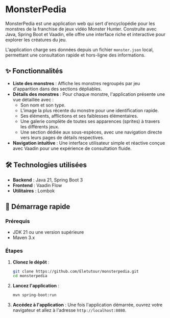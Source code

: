 # MonsterPedia

MonsterPedia est une application web qui sert d'encyclopédie pour les monstres de la franchise de jeux vidéo Monster Hunter. Construite avec Java, Spring Boot et Vaadin, elle offre une interface riche et interactive pour explorer les créatures du jeu.

L'application charge ses données depuis un fichier `monster.json` local, permettant une consultation rapide et hors-ligne des informations.

## ✨ Fonctionnalités

- **Liste des monstres** : Affiche les monstres regroupés par jeu d'apparition dans des sections dépliables.
- **Détails des monstres** : Pour chaque monstre, l'application présente une vue détaillée avec :
  - Son nom et son type.
  - L'image la plus récente du monstre pour une identification rapide.
  - Ses éléments, afflictions et ses faiblesses élémentaires.
  - Une galerie complète de toutes ses apparences (sprites) à travers les différents jeux.
  - Une section dédiée aux sous-espèces, avec une navigation directe vers leurs pages de détails respectives.
- **Navigation intuitive** : Une interface utilisateur simple et réactive conçue avec Vaadin pour une expérience de consultation fluide.

## 🛠️ Technologies utilisées

- **Backend** : Java 21, Spring Boot 3
- **Frontend** : Vaadin Flow
- **Utilitaires** : Lombok

## 🚀 Démarrage rapide

### Prérequis

- JDK 21 ou une version supérieure
- Maven 3.x

### Étapes

1. **Clonez le dépôt** :
   ```bash
   git clone https://github.com/Eletutour/monsterpedia.git
   cd monsterpedia
   ```

2. **Lancez l'application** :
   ```bash
   mvn spring-boot:run
   ```

3. **Accédez à l'application** :
   Une fois l'application démarrée, ouvrez votre navigateur et allez à l'adresse `http://localhost:8080`.
